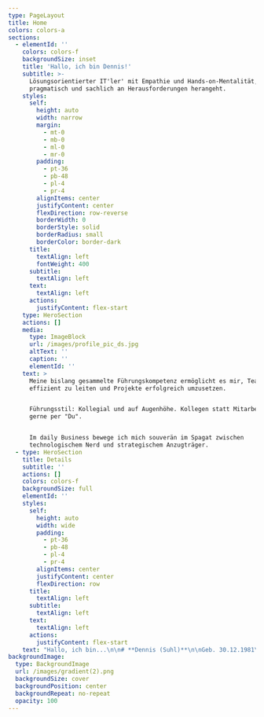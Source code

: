 ```yaml
---
type: PageLayout
title: Home
colors: colors-a
sections:
  - elementId: ''
    colors: colors-f
    backgroundSize: inset
    title: 'Hallo, ich bin Dennis!'
    subtitle: >-
      Lösungsorientierter IT'ler' mit Empathie und Hands-on-Mentalität, der
      pragmatisch und sachlich an Herausforderungen herangeht.
    styles:
      self:
        height: auto
        width: narrow
        margin:
          - mt-0
          - mb-0
          - ml-0
          - mr-0
        padding:
          - pt-36
          - pb-48
          - pl-4
          - pr-4
        alignItems: center
        justifyContent: center
        flexDirection: row-reverse
        borderWidth: 0
        borderStyle: solid
        borderRadius: small
        borderColor: border-dark
      title:
        textAlign: left
        fontWeight: 400
      subtitle:
        textAlign: left
      text:
        textAlign: left
      actions:
        justifyContent: flex-start
    type: HeroSection
    actions: []
    media:
      type: ImageBlock
      url: /images/profile_pic_ds.jpg
      altText: ''
      caption: ''
      elementId: ''
    text: >
      Meine bislang gesammelte Führungskompetenz ermöglicht es mir, Teams
      effizient zu leiten und Projekte erfolgreich umzusetzen.


      Führungsstil: Kollegial und auf Augenhöhe. Kollegen statt Mitarbeiter &
      gerne per "Du".


      Im daily Business bewege ich mich souverän im Spagat zwischen
      technologischem Nerd und strategischem Anzugträger.
  - type: HeroSection
    title: Details
    subtitle: ''
    actions: []
    colors: colors-f
    backgroundSize: full
    elementId: ''
    styles:
      self:
        height: auto
        width: wide
        padding:
          - pt-36
          - pb-48
          - pl-4
          - pr-4
        alignItems: center
        justifyContent: center
        flexDirection: row
      title:
        textAlign: left
      subtitle:
        textAlign: left
      text:
        textAlign: left
      actions:
        justifyContent: flex-start
    text: "Hallo, ich bin...\n\n# **Dennis (Suhl)**\n\nGeb. 30.12.1981\n\n***\n\n#### Im Daily Business\n\n*   IT-Schnittstellen-Manager, Monitoring-Guy und Sysadmin\n\n#### Privat\n\n*   Vater von zwei erwachsenen Töchtern und Hundedame \"Mila\"\n*   Verheiratet\n\n#### Kontakt\n\n| E-Mail:   | <dennis.suhl@gmx.de>                                                              |\n| :-------- | :-------------------------------------------------------------------------------- |\n| Telefon:  | bei Bedarf                                                                        |\n| LinkedIn: | [linkedin.com/in/dennis-suhl](https://www.linkedin.com/in/dennis-suhl-4ba65617b/) |\n| GitHub:   | [github.com/bad13](https://github.com/bad13)                                      |\n\n\_\n\n## Bisherige berufliche Laufbahn\n\n***\n\n**Standortleitung IT** | Paracelsus Kliniken Deutschland GmbH und Co. KGaA, Henstedt-Ulzburg | 2023 bis heute\n\n**Technische Leiter und Leiter IT** | Paracelsus Kliniken Deutschland GmbH und Co. KGaA, Henstedt-Ulzburg | 2017-2023\n\n**IT-Leiter** | Paracelsus Kliniken Henstedt-Ulzburg, Henstedt-Ulzburg | 2015-2017\n\n**IT-Systemadministrator** | Paracelsus Kliniken Henstedt-Ulzburg, Henstedt-Ulzburg | 2015-2016\n\n**IT-Systemadministrator** | Interschalt Maritime Systems AG, Schenefeld | 2010-2014\n\n**Soldat** | Bundeswehr, Deutschland | 2001-2009\n\n\_\n\n## Ausbildung & Studium\n\n***\n\n#### BA Digital Business\n\nIU, Fernstudium | Abschlussdatum: vsl. Ende 2025\n\n#### Fachinformatiker Systemintegration (IHK)\n\nAusbildung nach Abschluss der militärischen Laufbahn, 2010\n\n#### Bürokaufmann (IHK)\n\nAusbildung als Teil der militärischen Laufbahn der Unteroffiziere, 2005\n\n\_\n\n## Fähigkeiten\n\n***\n\n*   **Werkzeuge & Technologien**: Docker, ms365, Kanban, checkmk, office, git, windows server, linux server (ubuntu), MS-Planner für Projekte, Project-Canvas\n\n*   **Soziale Fähigkeiten**: Kommunikation, Teamarbeit, Problemlösungsorientierung, Empathie, Mitarbeiterführung und Abteilungsleitung\n\n\n\n## Persönlichkeit nach DISG\n\n***\n\n| Typ          | Kurz | %    |\n| :----------- | :--- | :--- |\n| Dominant     | D    | 28 % |\n| Initiativ    | I    | 28 % |\n| Stetig       | S    | 24 % |\n| Gewissenhaft | G    | 20 % |\n\n###### Quelle: <https://www.disg-schnelltest.de/> (16.07.2024)\_\n\n## Zertifikate\n\n***\n\n**Führung**, [Trainingsakademie Pehrs](https://www.trainingsakademie-pehrs.de/) | 2017\n\n\_\n\n## Sprachen\n\n***\n\n*   Deutsch (Fließend)\n*   Englisch (Verstehen (je nach Akzent / Geschwindigkeit)  und lesen gut, frei sprechen seit der Schulzeit nicht mehr und in der bisherigen beruflichen Laufbahn selten bis gar nicht erforderlich. Status: Eingerostet))\n\n"
backgroundImage:
  type: BackgroundImage
  url: /images/gradient(2).png
  backgroundSize: cover
  backgroundPosition: center
  backgroundRepeat: no-repeat
  opacity: 100
---
```

